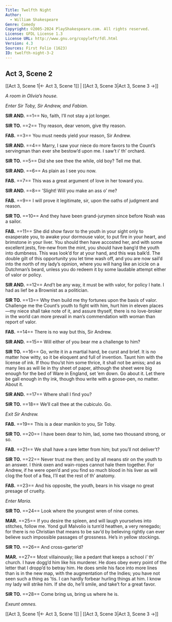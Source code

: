 ```yaml
---
Title: Twelfth Night
Author: 
  - William Shakespeare
Genre: Comedy
Copyright: ©2005-2024 PlayShakespeare.com. All rights reserved.
License: GFDL License 1.3
License URL: http://www.gnu.org/copyleft/fdl.html
Version: 4.3
Sources: First Folio (1623)
ID: twelfth-night-3-2
---
```


## Act 3, Scene 2
[[Act 3, Scene 1|← Act 3, Scene 1]] | [[Act 3, Scene 3|Act 3, Scene 3 →]]

*A room in Olivia’s house.*

*Enter Sir Toby, Sir Andrew, and Fabian.*

**SIR AND.**
==1== No, faith, I’ll not stay a jot longer.

**SIR TO.**
==2== Thy reason, dear venom, give thy reason.

**FAB.**
==3== You must needs yield your reason, Sir Andrew.

**SIR AND.**
==4== Marry, I saw your niece do more favors to the Count’s servingman than ever she bestow’d upon me. I saw’t i’ th’ orchard.

**SIR TO.**
==5== Did she see thee the while, old boy? Tell me that.

**SIR AND.**
==6== As plain as I see you now.

**FAB.**
==7== This was a great argument of love in her toward you.

**SIR AND.**
==8== ’Slight! Will you make an ass o’ me?

**FAB.**
==9== I will prove it legitimate, sir, upon the oaths of judgment and reason.

**SIR TO.**
==10== And they have been grand-jurymen since before Noah was a sailor.

**FAB.**
==11== She did show favor to the youth in your sight only to exasperate you, to awake your dormouse valor, to put fire in your heart, and brimstone in your liver. You should then have accosted her, and with some excellent jests, fire-new from the mint, you should have bang’d the youth into dumbness. This was look’d for at your hand, and this was balk’d. The double gilt of this opportunity you let time wash off, and you are now sail’d into the north of my lady’s opinion, where you will hang like an icicle on a Dutchman’s beard, unless you do redeem it by some laudable attempt either of valor or policy.

**SIR AND.**
==12== And’t be any way, it must be with valor, for policy I hate. I had as lief be a Brownist as a politician.

**SIR TO.**
==13== Why then build me thy fortunes upon the basis of valor. Challenge me the Count’s youth to fight with him, hurt him in eleven places—my niece shall take note of it, and assure thyself, there is no love-broker in the world can more prevail in man’s commendation with woman than report of valor.

**FAB.**
==14== There is no way but this, Sir Andrew.

**SIR AND.**
==15== Will either of you bear me a challenge to him?

**SIR TO.**
==16== Go, write it in a martial hand, be curst and brief. It is no matter how witty, so it be eloquent and full of invention. Taunt him with the license of ink. If thou thou’st him some thrice, it shall not be amiss; and as many lies as will lie in thy sheet of paper, although the sheet were big enough for the bed of Ware in England, set ’em down. Go about it. Let there be gall enough in thy ink, though thou write with a goose-pen, no matter. About it.

**SIR AND.**
==17== Where shall I find you?

**SIR TO.**
==18== We’ll call thee at the cubiculo. Go.

*Exit Sir Andrew.*

**FAB.**
==19== This is a dear manikin to you, Sir Toby.

**SIR TO.**
==20== I have been dear to him, lad, some two thousand strong, or so.

**FAB.**
==21== We shall have a rare letter from him; but you’ll not deliver’t?

**SIR TO.**
==22== Never trust me then; and by all means stir on the youth to an answer. I think oxen and wain-ropes cannot hale them together. For Andrew, if he were open’d and you find so much blood in his liver as will clog the foot of a flea, I’ll eat the rest of th’ anatomy.

**FAB.**
==23== And his opposite, the youth, bears in his visage no great presage of cruelty.

*Enter Maria.*

**SIR TO.**
==24== Look where the youngest wren of nine comes.

**MAR.**
==25== If you desire the spleen, and will laugh yourselves into stitches, follow me. Yond gull Malvolio is turn’d heathen, a very renegado; for there is no Christian that means to be sav’d by believing rightly can ever believe such impossible passages of grossness. He’s in yellow stockings.

**SIR TO.**
==26== And cross-garter’d?

**MAR.**
==27== Most villainously; like a pedant that keeps a school i’ th’ church. I have dogg’d him like his murderer. He does obey every point of the letter that I dropp’d to betray him. He does smile his face into more lines than is in the new map, with the augmentation of the Indies; you have not seen such a thing as ’tis. I can hardly forbear hurling things at him. I know my lady will strike him. If she do, he’ll smile, and take’t for a great favor.

**SIR TO.**
==28== Come bring us, bring us where he is.

*Exeunt omnes.*

[[Act 3, Scene 1|← Act 3, Scene 1]] | [[Act 3, Scene 3|Act 3, Scene 3 →]]